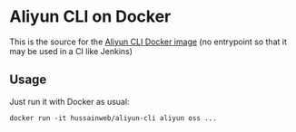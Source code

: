 # Aliyun CLI on Docker
This is the source for the [Aliyun CLI Docker image](https://hub.docker.com/r/hussainweb/aliyun-cli) (no entrypoint so that it may be used in a CI like Jenkins)

## Usage

Just run it with Docker as usual:

```
docker run -it hussainweb/aliyun-cli aliyun oss ...
```
